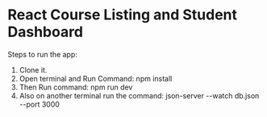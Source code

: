 # React Course Listing and Student Dashboard

Steps to run the app:
1. Clone it.
2. Open terminal and Run Command: npm install
3. Then Run command: npm run dev
4. Also on another terminal run the command: 
   json-server --watch db.json --port 3000